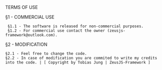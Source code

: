 TERMS OF USE

§1 - COMMERCIAL USE

	 §1.1 - The software is released for non-commercial purposes.
	 §1.2 - For commercial use contact the owner (zeusjs-framework@outlook.com).
	 
§2 - MODIFICATION

	§2.1 - Feel free to change the code.
	§2.2 - In case of modification you are commited to write my credits into the code. | [ Copyright by Tobias Jung | ZeusJS-Framework ]
